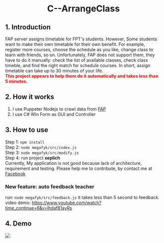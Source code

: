 # <center> C--ArrangeClass</center>
## 1. Introduction
FAP server assigns timetable for FPT's students. However, Some students want to make their own timetable for their own benefit. For example, register more courses, choose the schedule as you like, change class to learn with friends, so on. Unfortunately, FAP does not support them, they have to do it manually: check the list of available classes, check class timeble, and find the right match for schedule courses. In short, assign timetable can take up to 30 minutes of your life.   
<strong style="color:red">This project appears to help them do it automatically and takes less than 5 minutes.</strong>
## 2. How it works
1. I use Puppeter Nodejs to crawl data from <a href="http://fap.fpt.edu.vn">FAP </a>
2. I use C# Win Form as GUI and Controller
## 3. How to use
Step 1: ```npm install```  
Step 2: ```node megafyk/src/index.js```  
Step 3: ```node megafyk/src/modify.js```  
Step 4: run project **xeplich**  
Currently, My application is not good because lack of architecture, requirement and testing. Please help me to contribute, by contact me at <a href="https://www.facebook.com/dung.phamhoang.92">Facebook</a>  
### New feature: auto feedback teacher
run: ```node megafyk/src/feedback.js```
it takes less than 5 second to feedback.   
video demo: https://www.youtube.com/watch?time_continue=6&v=lhdaf81ayRs

## 4. Demo
![](https://i.imgur.com/z60eryS.png)
